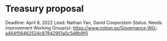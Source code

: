 # Treasury proposal

Deadline: April 8, 2022
Lead: Nathan Yan, David Cooperstein
Status: Needs improvement
Working Group(s): https://www.notion.so/Governance-WG-a464f56462524c87842951a5c5d8b9f0